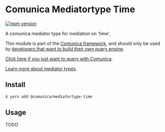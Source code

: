 # Comunica Mediatortype Time

[![npm version](https://badge.fury.io/js/%40comunica%2Fmediatortype-time.svg)](https://www.npmjs.com/package/@comunica/mediatortype-time)

A comunica mediator type for mediation on 'time'. 

This module is part of the [Comunica framework](https://github.com/comunica/comunica),
and should only be used by [developers that want to build their own query engine](https://comunica.dev/docs/modify/).

[Click here if you just want to query with Comunica](https://comunica.dev/docs/query/).

[Learn more about mediator types](https://comunica.dev/docs/modify/advanced/mediators/#mediator-types).

## Install

```bash
$ yarn add @comunica/mediatortype-time
```

## Usage

TODO
